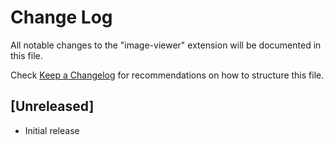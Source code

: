 # Change Log

All notable changes to the "image-viewer" extension will be documented in this file.

Check [Keep a Changelog](http://keepachangelog.com/) for recommendations on how to structure this file.

## [Unreleased]

- Initial release